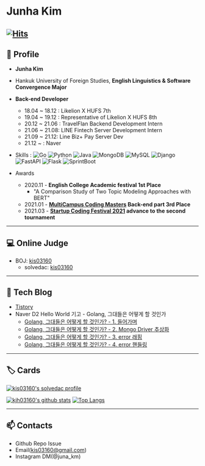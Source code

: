 # Junha Kim

[![Hits](https://hits.seeyoufarm.com/api/count/incr/badge.svg?url=https%3A%2F%2Fgithub.com%2Fkjh03160&count_bg=%2379C83D&title_bg=%23555555&icon=&icon_color=%23E7E7E7&title=hits&edge_flat=false)](https://hits.seeyoufarm.com)
---
## 👋 Profile
* **Junha Kim**
* Hankuk University of Foreign Studies, **English Linguistics & Software Convergence Major**
* **Back-end Developer**
  - 18.04 ~ 18.12 : Likelion X HUFS 7th
  - 19.04 ~ 19.12 : Representative of Likelion X HUFS 8th 
  - 20.12 ~ 21.06 : TravelFlan Backend Development Intern
  - 21.06 ~ 21.08: LINE Fintech Server Development Intern
  - 21.09 ~ 21.12: Line Biz+ Pay Server Dev
  - 21.12 ~ : Naver
* Skills : 
![Go](https://img.shields.io/badge/go-%2300ADD8.svg?style=for-the-badge&logo=go&logoColor=white)
![Python](https://img.shields.io/badge/python-3670A0?style=for-the-badge&logo=python&logoColor=ffdd54)
![Java](https://img.shields.io/badge/java-%23ED8B00.svg?style=for-the-badge&logo=java&logoColor=white)
![MongoDB](https://img.shields.io/badge/MongoDB-%234ea94b.svg?style=for-the-badge&logo=mongodb&logoColor=white)
![MySQL](https://img.shields.io/badge/MySQL-005C84?style=for-the-badge&logo=mysql&logoColor=white)
![Django](https://img.shields.io/badge/django-%23092E20.svg?style=for-the-badge&logo=django&logoColor=white)
![FastAPI](	https://img.shields.io/badge/fastapi-109989?style=for-the-badge&logo=FASTAPI&logoColor=white)
![Flask](https://img.shields.io/badge/flask-%23000.svg?style=for-the-badge&logo=flask&logoColor=white)
![SprintBoot](https://img.shields.io/badge/Spring_Boot-F2F4F9?style=for-the-badge&logo=spring-boot)

* Awards
  - 2020.11 - **English College Academic festival 1st Place**
    - "A Comparison Study of Two Topic Modeling Approaches with BERT"
  - 2021.01 - **[MultiCampus Coding Masters](https://www.multicampus.com/common/board/boardMstr/124386?bltndSno=12351964) Back-end part 3rd Place**
  - 2021.03 - **[Startup Coding Festival 2021](https://www.wanted.co.kr/events/scofe2021) advance to the second tournament**
---
## 💻 Online Judge

* BOJ: [kis03160](http://icpc.me/kis03160)
  * solvedac: [kis03160](https://solved.ac/profile/kis03160)
  
---
## 📜 Tech Blog
* [Tistory](https://juna-dev.tistory.com/)
* Naver D2 Hello World 기고 - Golang, 그대들은 어떻게 할 것인가
  * [Golang, 그대들은 어떻게 할 것인가? - 1. 들어가며](https://d2.naver.com/helloworld/8588537)
  * [Golang, 그대들은 어떻게 할 것인가? - 2. Mongo Driver 추상화](https://d2.naver.com/helloworld/6178029)
  * [Golang, 그대들은 어떻게 할 것인가? - 3. error 래핑](https://d2.naver.com/helloworld/2690202)
  * [Golang, 그대들은 어떻게 할 것인가? - 4. error 핸들링](https://d2.naver.com/helloworld/6507662)
---
## 🏷️ Cards

[![kis03160's solvedac profile](http://mazassumnida.wtf/api/v2/generate_badge?boj=kis03160)](https://solved.ac/profile/kis03160)

[![kjh03160's github stats](https://github-readme-stats.vercel.app/api?username=kjh03160&show_icons=true&hide_border=true)](https://github.com/kjh03160) [![Top Langs](https://github-readme-stats.vercel.app/api/top-langs/?username=kjh03160&layout=compact)](https://github.com/kjh03160)

---
## 📫 Contacts

* Github Repo Issue
* Email(kis03160@gmail.com)
* Instagram DM(@juna_km)
